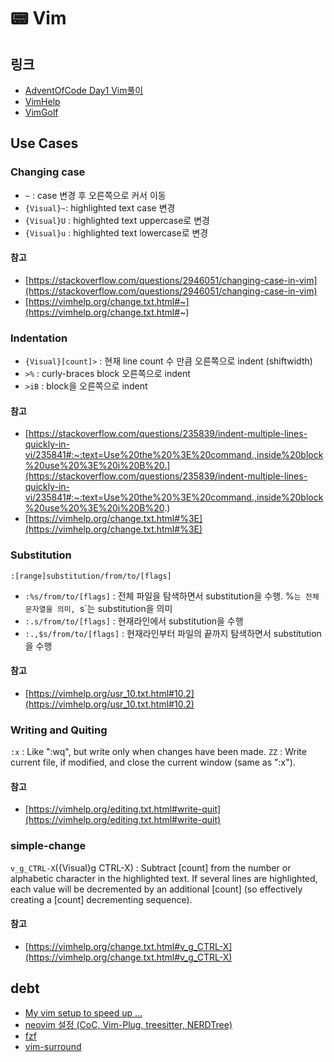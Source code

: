 # 📟 Vim

<ImageWithCaption src="https://i.redd.it/yffw4nzgv9a11.jpg" alt="The FOOL...">
    <template v-slot:figcaption>
        <a href="https://www.reddit.com/r/ProgrammerHumor/comments/8z99lf/vim_no_exit_d_d/" target="_blank">출처 : VIM! No EXIT !! :D :D</a>
    </template>
</ImageWithCaption>

## 링크
-  [AdventOfCode Day1 Vim풀이](https://www.reddit.com/r/adventofcode/comments/r66vow/comment/hmrrmwr/?utm_source=share&utm_medium=web2x&context=3)
-  [VimHelp](https://vimhelp.org/)
-  [VimGolf](https://www.vimgolf.com/)

## Use Cases

### Changing case

-  `~` : case 변경 후 오른쪽으로 커서 이동
-  `{Visual}~`: highlighted text case 변경
-  `{Visual}U` : highlighted text uppercase로 변경
-  `{Visual}u` : highlighted text lowercase로 변경

#### 참고 

-  [https://stackoverflow.com/questions/2946051/changing-case-in-vim](https://stackoverflow.com/questions/2946051/changing-case-in-vim)
-  [https://vimhelp.org/change.txt.html#~](https://vimhelp.org/change.txt.html#~)

### Indentation

- `{Visual}[count]>` : 현재 line count 수 만큼 오른쪽으로 indent (shiftwidth)
- `>%` : curly-braces block 오른쪽으로 indent
- `>iB` : block을 오른쪽으로 indent

#### 참고

- [https://stackoverflow.com/questions/235839/indent-multiple-lines-quickly-in-vi/235841#:~:text=Use%20the%20%3E%20command.,inside%20block%20use%20%3E%20i%20B%20.](https://stackoverflow.com/questions/235839/indent-multiple-lines-quickly-in-vi/235841#:~:text=Use%20the%20%3E%20command.,inside%20block%20use%20%3E%20i%20B%20.)
- [https://vimhelp.org/change.txt.html#%3E](https://vimhelp.org/change.txt.html#%3E)

### Substitution

`:[range]substitution/from/to/[flags]`

- `:%s/from/to/[flags]` : 전체 파일을 탐색하면서 substitution을 수행. %`는 전체 문자열을 의미, `s`는 substitution을 의미
- `:.s/from/to/[flags]` : 현재라인에서 substitution을 수행
- `:.,$s/from/to/[flags]` : 현재라인부터 파일의 끝까지 탐색하면서 substitution을 수행

#### 참고

- [https://vimhelp.org/usr_10.txt.html#10.2](https://vimhelp.org/usr_10.txt.html#10.2)

### Writing and Quiting

`:x` : Like ":wq", but write only when changes have been made.
`ZZ` : Write current file, if modified, and close the current window (same as ":x").

#### 참고

- [https://vimhelp.org/editing.txt.html#write-quit](https://vimhelp.org/editing.txt.html#write-quit)

### simple-change

`v_g_CTRL-X`({Visual}g CTRL-X) : Subtract [count] from the number or alphabetic character in the highlighted text. If several lines are highlighted, each value will be decremented by an additional [count] (so effectively creating a [count] decrementing sequence).

#### 참고

- [https://vimhelp.org/change.txt.html#v_g_CTRL-X](https://vimhelp.org/change.txt.html#v_g_CTRL-X)

## debt

-  [My vim setup to speed up ...](https://www.youtube.com/watch?v=UZBjt04y4Oo)
-  [neovim 설정 (CoC, Vim-Plug, treesitter, NERDTree)](https://velog.io/@mythos/Linux-neovim-%EC%84%A4%EC%A0%95-CoC-Vim-Plug-treesitter-NERDTree)
-  [fzf](https://github.com/junegunn/fzf)
-  [vim-surround](https://github.com/tpope/vim-surround)

<style scoped>
.figure {
  margin: 0 auto;
  width: 450px;
}
</style>
